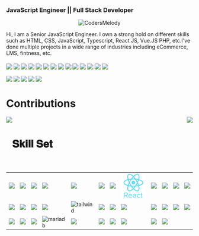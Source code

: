 ### JavaScript Engineer || Full Stack Developer 
<p align="center"> 
<img src="https://komarev.com/ghpvc/?username=yyx990803&label=Profile%20views&color=0e75b6&style=flat" alt="CodersMelody" /> 
</p>
<!-- <a href="https://github.com/ryo-ma/github-profile-trophy"><img src="https://github-profile-trophy.vercel.app/?username=CodersMelody" alt="CodersMelody" /></a> -->

Hi, I am a Senior JavaScript Engineer. I own a strong hold on different skills such as HTML, CSS, JavaScript, Typescript, React JS, Vue.JS PHP, etc.I've done multiple projects in a wide range of industries including eCommerce, LMS, fintness, etc.   
####     
![](https://img.shields.io/badge/Vanilla.js-Green) ![](https://img.shields.io/badge/Typescript.js-Green) ![](https://img.shields.io/badge/React.js-Green) ![](https://img.shields.io/badge/Vue.js-blue) ![](https://img.shields.io/badge/Next.js-blue) ![](https://img.shields.io/badge/Nuxt.js-blue) ![](https://img.shields.io/badge/Gatsby-blue) ![](https://img.shields.io/badge/Svelte-blue) ![](https://img.shields.io/badge/Node.js-Green) ![](https://img.shields.io/badge/Express.js-Green) ![](https://img.shields.io/badge/Laravel/php-Green)  ![](https://img.shields.io/badge/AWS-blue) ![](https://img.shields.io/badge/Netilify-blue) ![](https://img.shields.io/badge/Heroku-blue)

![](https://img.shields.io/badge/eCommerce-blue) ![](https://img.shields.io/badge/CMS-blue) ![](https://img.shields.io/badge/Shopify-blue) ![](https://img.shields.io/badge/STRAPI-blue) ![](https://img.shields.io/badge/WebFlow-blue)


<h1 font-weight="bold">Contributions</h1> 
<div>
  <p>
    <img align="left" height="150px" src="https://github-readme-stats.vercel.app/api?username=Markup-first&show_icons=true&theme=merko&count_private=true" />
    <img align="right" height="150px" src="https://github-readme-stats.vercel.app/api/top-langs/?username=talentedev&layout=compact&theme=merko&count_private=true" /> 
  </p>
</div>
<br/>
<h1 font-weight="bold">𝐒𝐤𝐢𝐥𝐥 𝐒𝐞𝐭</h1>
<table align="center">
  <tr>
    <td><img src="https://cdn.iconscout.com/icon/free/png-128/html5-40-1175193.png" width="100px"></td>
    <td><img src="https://cdn.iconscout.com/icon/free/png-128/css3-11-1175239.png" width="100px"></td>
    <td><img src="https://cdn.iconscout.com/icon/free/png-128/sass-13-1175092.png" width="100px"></td>
    <td><img src="https://cdn.iconscout.com/icon/free/png-128/bootstrap-226077.png" width="100px"></td>
    <td><img src="https://cdn.iconscout.com/icon/free/png-128/javascript-1-225993.png" width="100px"></td>
    <td><img src="https://cdn.iconscout.com/icon/free/png-128/typescript-1-1175078.png" width="100px"></td>
    <td><img src="https://cdn.iconscout.com/icon/free/png-128/jquery-7-1175152.png" width="100"></td>
    <td><img src="https://raw.githubusercontent.com/devicons/devicon/master/icons/react/react-original-wordmark.svg"  width="100"/></td>
    <td><img src="https://seeklogo.com/images/N/next-js-logo-8FCFF51DD2-seeklogo.com.png" width="100"/></td>
    <td><img src="https://cdn.iconscout.com/icon/free/png-128/vuejs-3-1175070.png" width="100"></td>
    <td><img src="https://preview.redd.it/2ssi8ft315b71.png?auto=webp&s=0fbae78f60d85a7c1a1ca510cdc2baaf0852dd9d" width="100"></td>
    <td><img src="https://javascriptforwp.com/wp-content/uploads/2019/03/badge-gatsby.png" width="100"></td>
  </tr>
  <tr>
    <td><img src="https://cdn.iconscout.com/icon/free/png-128/nodejs-2-226035.png" width="100"></td>
    <td><img src="https://cdn.iconscout.com/icon/free/png-128/php-99-1175127.png" width="100"></td>
    <td><img src="https://cdn.iconscout.com/icon/free/png-128/codeigniter-5-1175246.png" width="100"></td>
    <td><img src="https://cdn.iconscout.com/icon/free/png-128/laravel-2-1175146.png" width="100"></td>
    <td><img src="https://www.vectorlogo.zone/logos/tailwindcss/tailwindcss-icon.svg" alt="tailwind" width="100"></td>
    <td><img src="https://bs-uploads.toptal.io/blackfish-uploads/components/skill_page/content/logo_file/logo/195523/d3js-7ccc10c45b36ba40d8fd3006561289df.png" width="100"></td>
    <td><img src="https://mui.com/static/logo.png" width="100"></td>
    <td><img src="https://www.chartjs.org/media/logo-title.svg" width="100"></td>
    <td><img src="https://image.pngaaa.com/563/3886563-middle.png" width="100"></td>
    <td><img src="https://symbols.getvecta.com/stencil_101/24_webflow-icon.128834954b.svg" width="100"></td>
    <td><img src="https://images.opencollective.com/strapi/3ec3247/logo/256.png" width="100"></td>
    <td><img src="https://upload.wikimedia.org/wikipedia/commons/thumb/1/1b/Svelte_Logo.svg/747px-Svelte_Logo.svg.png" width="100"></td>
  </tr>
  <tr>
    <td><img src="https://cdn.iconscout.com/icon/free/png-64/mysql-3521596-2945040.png"  width="100"/></td>
    <td><img src="https://cdn.iconscout.com/icon/free/png-128/mongodb-4-1175139.png" width="100"></td>
    <td><img src="https://cdn.iconscout.com/icon/free/png-64/postgresql-9-1175120.png"  width="100"/></td>
    <td><img src="https://cdn.iconscout.com/icon/free/png-64/aws-1-282741.png" alt="mariadb" width="100"/></td>
    <td><img src="https://cdn.iconscout.com/icon/free/png-128/redis-6-1175105.png" width="100"></td>
    <td><img src="https://cdn.iconscout.com/icon/free/png-64/nginx-3521604-2945048.png" width="100"/></td>
    <td><img src="https://cdn.iconscout.com/icon/free/png-128/git-18-1175219.png" width="100"></td>
    <td><img src="https://cdn.iconscout.com/icon/free/png-64/heroku-8-1175211.png" width="100"></td>
    <td><img src="https://cdn.iconscout.com/icon/free/png-64/netlify-3521601-2945045.png" width="100"/></td>
    <td><img src="https://cdn.iconscout.com/icon/free/png-64/aws-1869025-1583149.png" width="100"/></td>
  </tr>
</table>

